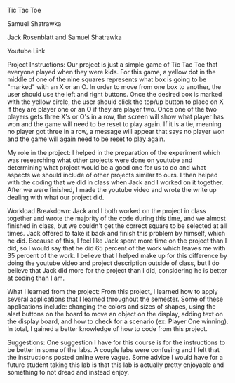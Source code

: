 Tic Tac Toe

Samuel Shatrawka

Jack Rosenblatt and Samuel Shatrawka

Youtube Link

Project Instructions: Our project is just a simple game of Tic Tac Toe that everyone played when they were kids. For this game, a yellow dot in the middle of one of the nine squares represents what box is going to be "marked" with an X or an O. In order to move from one box to another, the user should use the left and right buttons. Once the desired box is marked with the yellow circle, the user should click the top/up button to place on X if they are player one or an O if they are player two. Once one of the two players gets three X's or O's in a row, the screen will show what player has won and the game will need to be reset to play again. If it is a tie, meaning no player got three in a row, a message will appear that says no player won and the game will again need to be reset to play again.

My role in the project: I helped in the preparation of the experiment which was researching what other projects were done on youtube and determining what project would be a good one for us to do and what aspects we should include of other projects similar to ours. I then helped with the coding that we did in class when Jack and I worked on it together. After we were finished, I made the youtube video and wrote the write up dealing with what our project did. 

Workload Breakdown: Jack and I both worked on the project in class together and wrote the majority of the code during this time, and we almost finished in class, but we couldn't get the correct square to be selected at all times. Jack offered to take it back and finish this problem by himself, which he did. Because of this, I feel like Jack spent more time on the project than I did, so I would say that he did 65 percent of the work which leaves me with 35 percent of the work. I believe that I helped make up for this difference by doing the youtube video and project description outside of class, but I do believe that Jack did more for the project than I did, considering he is better at coding than I am.

What I learned from the project: From this project, I learned how to apply several applications that I learned throughout the semester. Some of these applications include: changing the colors and sizes of shapes, using the alert buttons on the board to move an object on the display, adding text on the display board, and how to check for a scenario (ex: Player One winning). In total, I gained a better knowledge of how to code from this project. 

Suggestions: One suggestion I have for this course is for the instructions to be better in some of the labs. A couple labs were confusing and I felt that the instructions posted online were vague. Some advice I would have for a future student taking this lab is that this lab is actually pretty enjoyable and something to not dread and instead enjoy.

